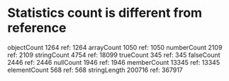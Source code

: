 # Statistics count is different from reference

objectCount        1264  ref:       1264
arrayCount         1050  ref:       1050
numberCount        2109  ref:       2109
stringCount        4754  ref:      18099
trueCount           345  ref:        345
falseCount         2446  ref:       2446
nullCount          1946  ref:       1946
memberCount       13345  ref:      13345
elementCount        568  ref:        568
stringLength     200716  ref:     367917
